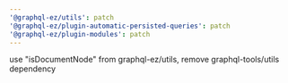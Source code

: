 ```yaml
---
'@graphql-ez/utils': patch
'@graphql-ez/plugin-automatic-persisted-queries': patch
'@graphql-ez/plugin-modules': patch
---
```


use "isDocumentNode" from graphql-ez/utils, remove graphql-tools/utils dependency
